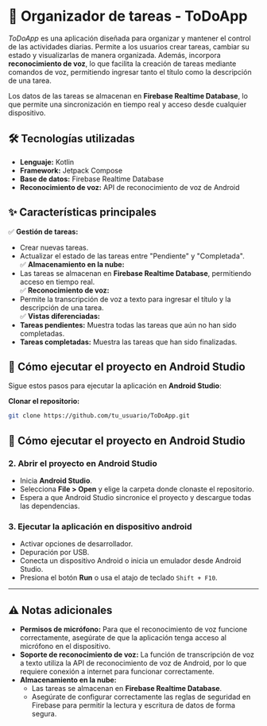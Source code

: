 # 📌 Organizador de tareas - ToDoApp

_ToDoApp_ es una aplicación diseñada para organizar y mantener el control de las actividades diarias. Permite a los usuarios crear tareas, cambiar su estado y visualizarlas de manera organizada. Además, incorpora **reconocimiento de voz**, lo que facilita la creación de tareas mediante comandos de voz, permitiendo ingresar tanto el título como la descripción de una tarea.

Los datos de las tareas se almacenan en **Firebase Realtime Database**, lo que permite una sincronización en tiempo real y acceso desde cualquier dispositivo.

## 🛠️ Tecnologías utilizadas

- **Lenguaje:** Kotlin
- **Framework:** Jetpack Compose
- **Base de datos:** Firebase Realtime Database
- **Reconocimiento de voz:** API de reconocimiento de voz de Android

## ✨ Características principales

✅ **Gestión de tareas:**  
   - Crear nuevas tareas.  
   - Actualizar el estado de las tareas entre "Pendiente" y "Completada".  
✅ **Almacenamiento en la nube:**  
   - Las tareas se almacenan en **Firebase Realtime Database**, permitiendo acceso en tiempo real.  
✅ **Reconocimiento de voz:**  
   - Permite la transcripción de voz a texto para ingresar el título y la descripción de una tarea.  
✅ **Vistas diferenciadas:**  
   - **Tareas pendientes:** Muestra todas las tareas que aún no han sido completadas.  
   - **Tareas completadas:** Muestra las tareas que han sido finalizadas.  

## 🚀 Cómo ejecutar el proyecto en Android Studio

Sigue estos pasos para ejecutar la aplicación en **Android Studio**:

**Clonar el repositorio:**

   ```bash
   git clone https://github.com/tu_usuario/ToDoApp.git
   ```
## 🚀 Cómo ejecutar el proyecto en Android Studio

### 2. Abrir el proyecto en Android Studio

- Inicia **Android Studio**.
- Selecciona **File > Open** y elige la carpeta donde clonaste el repositorio.
- Espera a que Android Studio sincronice el proyecto y descargue todas las dependencias.

### 3. Ejecutar la aplicación en dispositivo android

- Activar opciones de desarrollador.
- Depuración por USB.
- Conecta un dispositivo Android o inicia un emulador desde Android Studio.
- Presiona el botón **Run** o usa el atajo de teclado `Shift + F10`.

---

## ⚠️ Notas adicionales

- **Permisos de micrófono:** Para que el reconocimiento de voz funcione correctamente, asegúrate de que la aplicación tenga acceso al micrófono en el dispositivo.
- **Soporte de reconocimiento de voz:** La función de transcripción de voz a texto utiliza la API de reconocimiento de voz de Android, por lo que requiere conexión a internet para funcionar correctamente.
- **Almacenamiento en la nube:**
  - Las tareas se almacenan en **Firebase Realtime Database**.
  - Asegúrate de configurar correctamente las reglas de seguridad en Firebase para permitir la lectura y escritura de datos de forma segura.


